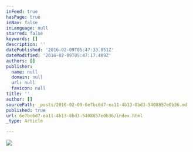 ```yaml
---
inFeed: true
hasPage: true
inNav: false
inLanguage: null
starred: false
keywords: []
description: ''
datePublished: '2016-02-09T05:47:33.851Z'
dateModified: '2016-02-09T05:47:17.489Z'
authors: []
publisher:
  name: null
  domain: null
  url: null
  favicon: null
title: ''
author: []
sourcePath: _posts/2016-02-09-6e7bc6d7-ea11-4b13-8bd3-5408857e0b36.md
published: true
url: 6e7bc6d7-ea11-4b13-8bd3-5408857e0b36/index.html
_type: Article

---
```

![](https://the-grid-user-content.s3-us-west-2.amazonaws.com/1c08ed1e-105e-4494-8e67-51438b14462e.jpg)